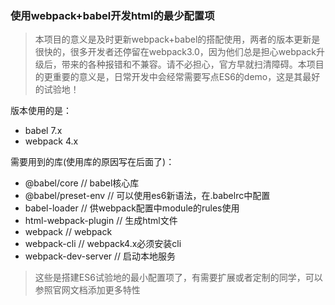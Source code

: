 ### 使用webpack+babel开发html的最少配置项

> 本项目的意义是及时更新webpack+babel的搭配使用，两者的版本更新是很快的，很多开发者还停留在webpack3.0，因为他们总是担心webpack升级后，带来的各种报错和不兼容。请不必担心，官方早就扫清障碍。本项目的更重要的意义是，日常开发中会经常需要写点ES6的demo，这是其最好的试验地！

版本使用的是：

- babel 7.x      
- webpack 4.x

需要用到的库(使用库的原因写在后面了)：
- @babel/core  // babel核心库
- @babel/preset-env // 可以使用es6新语法，在.babelrc中配置
- babel-loader // 供webpack配置中module的rules使用
- html-webpack-plugin // 生成html文件
- webpack // webpack
- webpack-cli // webpack4.x必须安装cli
- webpack-dev-server // 启动本地服务

> 这些是搭建ES6试验地的最小配置项了，有需要扩展或者定制的同学，可以参照官网文档添加更多特性